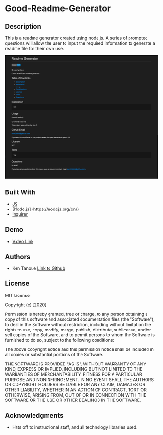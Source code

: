 # Good-Readme-Generator

## Description

This is a readme generator created using node.js.  A series of prompted questions will allow the user to input the required information to generate a readme file for their own use.


![Readme Generator](https://github.com/kent28808/Good-Readme-Generator/blob/main/Assets/readme-photo.png)


## Built With

* [JS](https://www.javascript.com/)
* [Node.js] (https://nodejs.org/en/)
* [Inquirer](https://www.npmjs.com/package/inquirer)


## Demo

* [Video Link](https://drive.google.com/file/d/1Q3ow-lfrH2mgGmvNr4U29LcGJkT9cndu/view)


## Authors

* Ken Tanoue [Link to Github](https://github.com/kent28808/)

## License

MIT License

Copyright (c) [2020] 

Permission is hereby granted, free of charge, to any person obtaining a copy
of this software and associated documentation files (the "Software"), to deal
in the Software without restriction, including without limitation the rights
to use, copy, modify, merge, publish, distribute, sublicense, and/or sell
copies of the Software, and to permit persons to whom the Software is
furnished to do so, subject to the following conditions:

The above copyright notice and this permission notice shall be included in all
copies or substantial portions of the Software.

THE SOFTWARE IS PROVIDED "AS IS", WITHOUT WARRANTY OF ANY KIND, EXPRESS OR
IMPLIED, INCLUDING BUT NOT LIMITED TO THE WARRANTIES OF MERCHANTABILITY,
FITNESS FOR A PARTICULAR PURPOSE AND NONINFRINGEMENT. IN NO EVENT SHALL THE
AUTHORS OR COPYRIGHT HOLDERS BE LIABLE FOR ANY CLAIM, DAMAGES OR OTHER
LIABILITY, WHETHER IN AN ACTION OF CONTRACT, TORT OR OTHERWISE, ARISING FROM,
OUT OF OR IN CONNECTION WITH THE SOFTWARE OR THE USE OR OTHER DEALINGS IN THE
SOFTWARE.

## Acknowledgments

* Hats off to instructional staff, and all technology libraries used.
